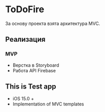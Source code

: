 # ToDoFire
За основу проекта взята архитектура MVC.
## Реализация

### MVP
* Верстка в Storyboard
* Работа API Firebase

## This is Test app
* iOS 15.0 +
* Implementation of MVC templates
